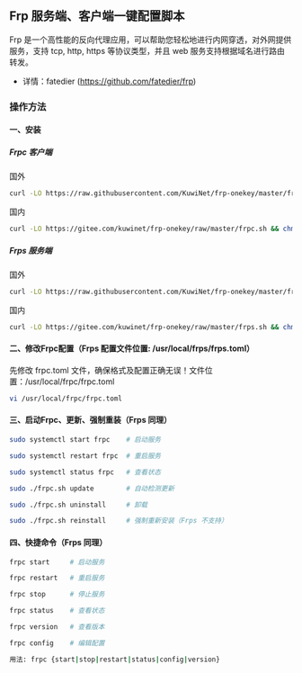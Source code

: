 ## Frp 服务端、客户端一键配置脚本
Frp 是一个高性能的反向代理应用，可以帮助您轻松地进行内网穿透，对外网提供服务，支持 tcp, http, https 等协议类型，并且 web 服务支持根据域名进行路由转发。

* 详情：fatedier (https://github.com/fatedier/frp)</br>

### 操作方法
#### 一、安装
##### Frpc 客户端
国外
~~~bash
curl -LO https://raw.githubusercontent.com/KuwiNet/frp-onekey/master/frpc.sh && chmod +x frpc.sh && ./frpc.sh
~~~
国内
~~~bash
curl -LO https://gitee.com/kuwinet/frp-onekey/raw/master/frpc.sh && chmod +x frpc.sh && ./frpc.sh
~~~
##### Frps 服务端
国外
~~~bash
curl -LO https://raw.githubusercontent.com/KuwiNet/frp-onekey/master/frps.sh && chmod +x frps.sh && ./frps.sh install
~~~
国内
~~~bash
curl -LO https://gitee.com/kuwinet/frp-onekey/raw/master/frps.sh && chmod +x frps.sh && ./frps.sh install
~~~
#### 二、修改Frpc配置（Frps 配置文件位置: /usr/local/frps/frps.toml）
先修改 frpc.toml 文件，确保格式及配置正确无误！文件位置：/usr/local/frpc/frpc.toml
~~~bash
vi /usr/local/frpc/frpc.toml
~~~

#### 三、启动Frpc、更新、强制重装（Frps 同理）
~~~bash
sudo systemctl start frpc    # 启动服务
~~~
~~~bash
sudo systemctl restart frpc  # 重启服务
~~~
~~~bash
sudo systemctl status frpc   # 查看状态
~~~
~~~bash
sudo ./frpc.sh update        # 自动检测更新
~~~
~~~bash
sudo ./frpc.sh uninstall     # 卸载
~~~
~~~bash
sudo ./frpc.sh reinstall     # 强制重新安装（Frps 不支持）
~~~

#### 四、快捷命令（Frps 同理）
~~~bash
frpc start     # 启动服务
~~~
~~~bash
frpc restart   # 重启服务
~~~
~~~bash
frpc stop      # 停止服务
~~~
~~~bash
frpc status    # 查看状态
~~~
~~~bash
frpc version   # 查看版本
~~~
~~~bash
frpc config    # 编辑配置
~~~
~~~bash
用法: frpc {start|stop|restart|status|config|version}
~~~
